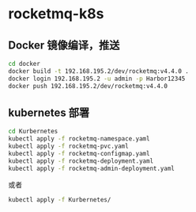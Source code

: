 # rocketmq-k8s

## Docker 镜像编译，推送

```sh
cd docker
docker build -t 192.168.195.2/dev/rocketmq:v4.4.0 . 
docker login 192.168.195.2 -u admin -p Harbor12345
docker push 192.168.195.2/dev/rocketmq:v4.4.0
```

## kubernetes 部署

```sh
cd Kurbernetes
kubectl apply -f rocketmq-namespace.yaml
kubectl apply -f rocketmq-pvc.yaml
kubectl apply -f rocketmq-configmap.yaml
kubectl apply -f rocketmq-deployment.yaml
kubectl apply -f rocketmq-admin-deployment.yaml
```

或者

```sh
kubectl apply -f Kurbernetes/
```

